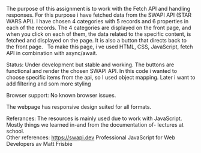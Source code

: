  The purpose of this assignment is to work with the Fetch API and handling responses. For this purpose  i have fetched data from the SWAPI API (STAR WARS API).
I have  chosen 4 categories with 5 records  and 6 properties in each of the records. The 4 categories are displayed on the front page, and when you click on each of them, the data related to the specific content, is fetched and displayed on the page. It is also a button that directs back to the front page.  
To make this page,  i ve used HTML, CSS, JavaScript, fetch API in combination with async/await. 

Status: Under development but stable and working. The buttons are functional and render the chosen SWAPI API. 
 In this code i wanted to choose specific items from the api, so I used object mapping. 
 Later i want to add  filtering and som more styling 

Browser support: No known browser issues.

The webpage has responsive design suited for all formats.

Referances: The resources is mainly used due to work with JavaScript. Mostly things we learned in-and from the documentation of- lectures at school.  
 Other references:  https://swapi.dev
                   Professional JavaScript for Web Developers av Matt Frisbie
                   
